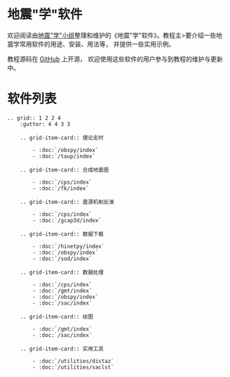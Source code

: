 # 地震"学"软件

欢迎阅读由[地震"学"小组](https://github.com/orgs/seismo-learn/people)整理和维护的《地震"学"软件》。教程主>要介绍一些地震学常用软件的用途、安装、用法等，
并提供一些实用示例。

教程源码在 [GitHub](https://github.com/seismo-learn/software) 上开源，
欢迎使用这些软件的用户参与到教程的维护与更新中。
# 软件列表

```{eval-rst}
.. grid:: 1 2 2 4
    :gutter: 4 4 3 3

    .. grid-item-card:: 理论走时

        - :doc:`/obspy/index`
        - :doc:`/taup/index`

    .. grid-item-card:: 合成地震图

        - :doc:`/cps/index`
        - :doc:`/fk/index`

    .. grid-item-card:: 震源机制反演

        - :doc:`/cps/index`
        - :doc:`/gcap3d/index`

    .. grid-item-card:: 数据下载

        - :doc:`/hinetpy/index`
        - :doc:`/obspy/index`
        - :doc:`/sod/index`

    .. grid-item-card:: 数据处理

        - :doc:`/cps/index`
        - :doc:`/gmt/index`
        - :doc:`/obspy/index`
        - :doc:`/sac/index`

    .. grid-item-card:: 绘图

        - :doc:`/gmt/index`
        - :doc:`/sac/index`

    .. grid-item-card:: 实用工具

        - :doc:`/utilities/distaz`
        - :doc:`/utilities/saclst`

```
